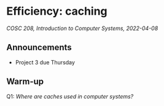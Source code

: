 # Efficiency: caching
_COSC 208, Introduction to Computer Systems, 2022-04-08_

## Announcements
* Project 3 due Thursday

## Warm-up
Q1: _Where are caches used in computer systems?_
```













```